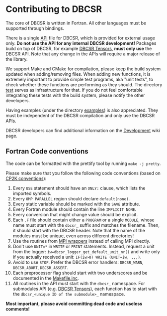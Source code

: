 # Contributing to DBCSR
The core of DBCSR is written in Fortran. All other languages must be supported through bindings.

There is a single [API](./src/dbcsr_api.F) file for DBCSR, which is provided for external usage only. **Do not use the API for any internal DBCSR development!** Packages build on top of DBCSR, for example [DBCSR Tensors](./src/tensors), **must only use** the DBCSR API. Note that any change in the APIs will require a major release of the library.

We support Make and CMake for compilation, please keep the build system updated when adding/removing files. When adding new functions, it is extremely important to provide simple test programs, aka "unit tests", to check whether these functions are performing as they should. The directory [test](./tests) serves as infrastructure for that. If you do not feel comfortable integrating these tests with the build system, please notify the other developers.

Having examples (under the directory [examples](./examples)) is also appreciated. They must be independent of the DBCSR compilation and only use the DBCSR APIs.

DBCSR developers can find additional information on the [Development](https://github.com/cp2k/dbcsr/wiki/Development) wiki page.

## Fortran Code conventions

The code can be formatted with the prettify tool by running `make -j pretty`.

Please make sure that you follow the following code conventions (based on [CP2K conventions](https://www.cp2k.org/dev:codingconventions)):
1. Every `USE` statement should have an `ONLY:` clause, which lists the imported symbols.
2. Every `OMP PARALLEL` region should declare `default(none)`.
3. Every static variable should be marked with the `SAVE` attribute.
4. Every Fortran module should contain the line `IMPLICIT NONE`.
5. Every conversion that might change value should be explicit.
6. Each `.F` file should contain either a `PROGRAM` or a single `MODULE`, whose name must start with the `dbcsr_` suffix and matches the filename. Then, it should start with the DBCSR header. Note that the name of the modules must be unique, even across different directories!
7. Use the routines from [MPI wrappers](./src/mpi) instead of calling MPI directly.
8. Don't use `UNIT=*` in `WRITE` or `PRINT` statements. Instead, request a unit from the logger: `iw=dbcsr_logger_get_default_unit_nr()` and write only if you actually received a unit: `IF(iw>0) WRITE (UNIT=iw, ,,,)`.
9. Avoid to use `STOP`. Prefer the DBCSR error handlers: `DBCSR_WARN`, `DBCSR_ABORT`, `DBCSR_ASSERT`.
10. Each preprocessor flag should start with two underscores and be documented in the [Makefile.inc](./Makefile.inc).
11. All routines in the API must start with the `dbcsr_` namespace. For submodules API (e.g. [DBCSR Tensors](./src/tensors)), each function has to start with the `dbcsr_<unique ID of the submodule>_` namespace.

**Most important, please avoid committing dead code and useless comments!**
